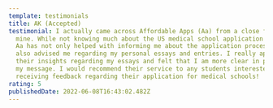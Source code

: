```yaml
---
template: testimonials
title: AK (Accepted)
testimonial: I actually came across Affordable Apps (Aa) from a close friend of
  mine. While not knowing much about the US medical school application system,
  Aa has not only helped with informing me about the application process but
  also advised me regarding my personal essays and entries. I really appreciated
  their insights regarding my essays and felt that I am more clear in portraying
  my message. I would recommend their service to any students interested in
  receiving feedback regarding their application for medical schools!
rating: 5
publishedDate: 2022-06-08T16:43:02.482Z
---
```

